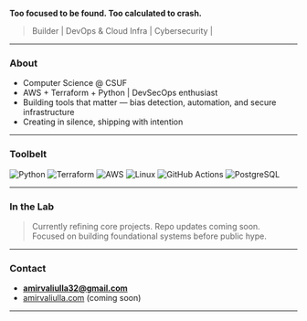 

**Too focused to be found. Too calculated to crash.**

>  Builder |  DevOps & Cloud Infra | Cybersecurity | 

---

###  About

- Computer Science @ CSUF 
- AWS + Terraform + Python | DevSecOps enthusiast
- Building tools that matter — bias detection, automation, and secure infrastructure
- Creating in silence, shipping with intention

---

### Toolbelt

![Python](https://img.shields.io/badge/Python-000?style=flat&logo=python&logoColor=00FFFF)
![Terraform](https://img.shields.io/badge/Terraform-000?style=flat&logo=terraform&logoColor=00FFFF)
![AWS](https://img.shields.io/badge/AWS-000?style=flat&logo=amazon-aws&logoColor=00FFFF)
![Linux](https://img.shields.io/badge/Linux-000?style=flat&logo=linux&logoColor=00FFFF)
![GitHub Actions](https://img.shields.io/badge/GitHub_Actions-000?style=flat&logo=github-actions&logoColor=00FFFF)
![PostgreSQL](https://img.shields.io/badge/PostgreSQL-000?style=flat&logo=postgresql&logoColor=00FFFF)

---

###  In the Lab

>  Currently refining core projects. Repo updates coming soon.  
>  Focused on building foundational systems before public hype.

---

###  Contact

-  **amirvaliulla32@gmail.com**
- [amirvaliulla.com](https://amirvaliulla.com) (coming soon)

---



